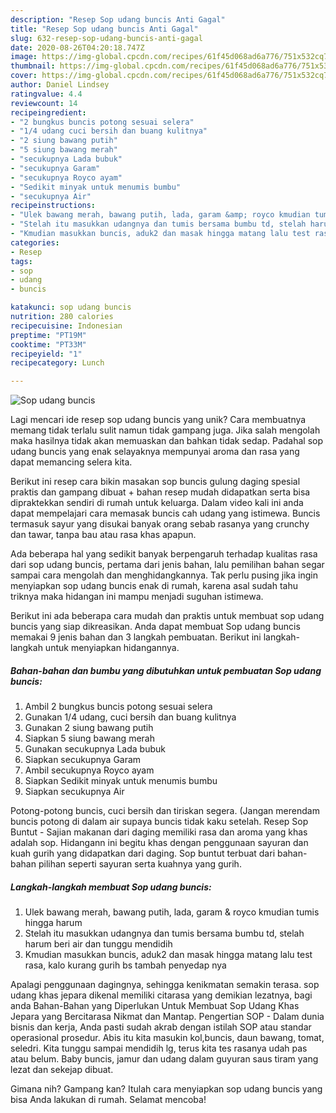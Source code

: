 ```yaml
---
description: "Resep Sop udang buncis Anti Gagal"
title: "Resep Sop udang buncis Anti Gagal"
slug: 632-resep-sop-udang-buncis-anti-gagal
date: 2020-08-26T04:20:18.747Z
image: https://img-global.cpcdn.com/recipes/61f45d068ad6a776/751x532cq70/sop-udang-buncis-foto-resep-utama.jpg
thumbnail: https://img-global.cpcdn.com/recipes/61f45d068ad6a776/751x532cq70/sop-udang-buncis-foto-resep-utama.jpg
cover: https://img-global.cpcdn.com/recipes/61f45d068ad6a776/751x532cq70/sop-udang-buncis-foto-resep-utama.jpg
author: Daniel Lindsey
ratingvalue: 4.4
reviewcount: 14
recipeingredient:
- "2 bungkus buncis potong sesuai selera"
- "1/4 udang cuci bersih dan buang kulitnya"
- "2 siung bawang putih"
- "5 siung bawang merah"
- "secukupnya Lada bubuk"
- "secukupnya Garam"
- "secukupnya Royco ayam"
- "Sedikit minyak untuk menumis bumbu"
- "secukupnya Air"
recipeinstructions:
- "Ulek bawang merah, bawang putih, lada, garam &amp; royco kmudian tumis hingga harum"
- "Stelah itu masukkan udangnya dan tumis bersama bumbu td, stelah harum beri air dan tunggu mendidih"
- "Kmudian masukkan buncis, aduk2 dan masak hingga matang lalu test rasa, kalo kurang gurih bs tambah penyedap nya"
categories:
- Resep
tags:
- sop
- udang
- buncis

katakunci: sop udang buncis 
nutrition: 280 calories
recipecuisine: Indonesian
preptime: "PT19M"
cooktime: "PT33M"
recipeyield: "1"
recipecategory: Lunch

---
```



![Sop udang buncis](https://img-global.cpcdn.com/recipes/61f45d068ad6a776/751x532cq70/sop-udang-buncis-foto-resep-utama.jpg)

Lagi mencari ide resep sop udang buncis yang unik? Cara membuatnya memang tidak terlalu sulit namun tidak gampang juga. Jika salah mengolah maka hasilnya tidak akan memuaskan dan bahkan tidak sedap. Padahal sop udang buncis yang enak selayaknya mempunyai aroma dan rasa yang dapat memancing selera kita.

Berikut ini resep cara bikin masakan sop buncis gulung daging spesial praktis dan gampang dibuat + bahan resep mudah didapatkan serta bisa dipraktekkan sendiri di rumah untuk keluarga. Dalam video kali ini anda dapat mempelajari cara memasak buncis cah udang yang istimewa. Buncis termasuk sayur yang disukai banyak orang sebab rasanya yang crunchy dan tawar, tanpa bau atau rasa khas apapun.

Ada beberapa hal yang sedikit banyak berpengaruh terhadap kualitas rasa dari sop udang buncis, pertama dari jenis bahan, lalu pemilihan bahan segar sampai cara mengolah dan menghidangkannya. Tak perlu pusing jika ingin menyiapkan sop udang buncis enak di rumah, karena asal sudah tahu triknya maka hidangan ini mampu menjadi suguhan istimewa.


Berikut ini ada beberapa cara mudah dan praktis untuk membuat sop udang buncis yang siap dikreasikan. Anda dapat membuat Sop udang buncis memakai 9 jenis bahan dan 3 langkah pembuatan. Berikut ini langkah-langkah untuk menyiapkan hidangannya.

<!--inarticleads1-->

##### Bahan-bahan dan bumbu yang dibutuhkan untuk pembuatan Sop udang buncis:

1. Ambil 2 bungkus buncis potong sesuai selera
1. Gunakan 1/4 udang, cuci bersih dan buang kulitnya
1. Gunakan 2 siung bawang putih
1. Siapkan 5 siung bawang merah
1. Gunakan secukupnya Lada bubuk
1. Siapkan secukupnya Garam
1. Ambil secukupnya Royco ayam
1. Siapkan Sedikit minyak untuk menumis bumbu
1. Siapkan secukupnya Air


Potong-potong buncis, cuci bersih dan tiriskan segera. (Jangan merendam buncis potong di dalam air supaya buncis tidak kaku setelah. Resep Sop Buntut - Sajian makanan dari daging memiliki rasa dan aroma yang khas adalah sop. Hidangann ini begitu khas dengan penggunaan sayuran dan kuah gurih yang didapatkan dari daging. Sop buntut terbuat dari bahan-bahan pilihan seperti sayuran serta kuahnya yang gurih. 

<!--inarticleads2-->

##### Langkah-langkah membuat Sop udang buncis:

1. Ulek bawang merah, bawang putih, lada, garam &amp; royco kmudian tumis hingga harum
1. Stelah itu masukkan udangnya dan tumis bersama bumbu td, stelah harum beri air dan tunggu mendidih
1. Kmudian masukkan buncis, aduk2 dan masak hingga matang lalu test rasa, kalo kurang gurih bs tambah penyedap nya


Apalagi penggunaan dagingnya, sehingga kenikmatan semakin terasa. sop udang khas jepara dikenal memiliki citarasa yang demikian lezatnya, bagi anda Bahan-Bahan yang Diperlukan Untuk Membuat Sop Udang Khas Jepara yang Bercitarasa Nikmat dan Mantap. Pengertian SOP - Dalam dunia bisnis dan kerja, Anda pasti sudah akrab dengan istilah SOP atau standar operasional prosedur. Abis itu kita masukin kol,buncis, daun bawang, tomat, seledri. Kita tunggu sampai mendidih lg, terus kita tes rasanya udah pas atau belum. Baby buncis, jamur dan udang dalam guyuran saus tiram yang lezat dan sekejap dibuat. 

Gimana nih? Gampang kan? Itulah cara menyiapkan sop udang buncis yang bisa Anda lakukan di rumah. Selamat mencoba!
